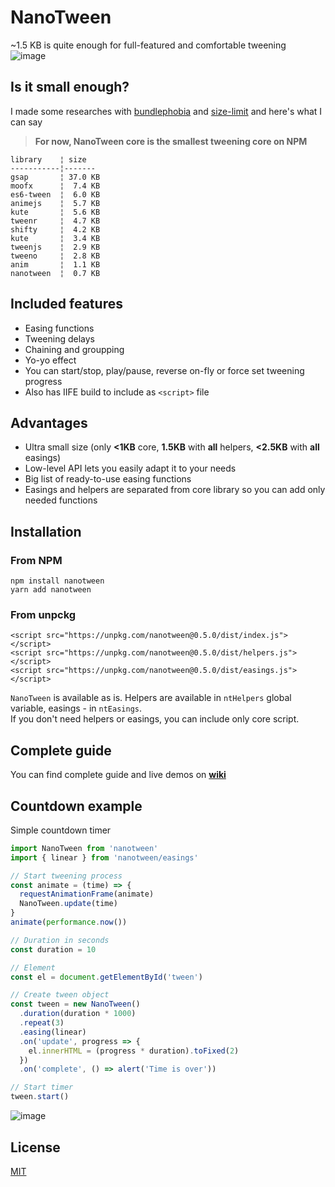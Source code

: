 # NanoTween

~1.5 KB is quite enough for full-featured and comfortable tweening  
![image](https://user-images.githubusercontent.com/4208480/34852373-5c445774-f73f-11e7-9dba-9509b3cff954.png)

## Is it small enough?

I made some researches with [bundlephobia](https://bundlephobia.com) and [size-limit](https://github.com/ai/size-limit) and here's what I can say 
> **For now, NanoTween core is the smallest tweening core on NPM**
```
library    ¦ size
-----------¦-------
gsap       ¦ 37.0 KB
moofx      ¦  7.4 KB
es6-tween  ¦  6.0 KB
animejs    ¦  5.7 KB
kute       ¦  5.6 KB
tweenr     ¦  4.7 KB
shifty     ¦  4.2 KB
kute       ¦  3.4 KB
tweenjs    ¦  2.9 KB
tweeno     ¦  2.8 KB
anim       ¦  1.1 KB
nanotween  ¦  0.7 KB
```

## Included features

* Easing functions
* Tweening delays
* Chaining and groupping
* Yo-yo effect
* You can start/stop, play/pause, reverse on-fly or force set tweening progress
* Also has IIFE build to include as `<script>` file

## Advantages

* Ultra small size (only **<1KB** core, **1.5KB** with **all** helpers, **<2.5KB** with **all** easings)
* Low-level API lets you easily adapt it to your needs
* Big list of ready-to-use easing functions
* Easings and helpers are separated from core library so you can add only needed functions

## Installation

### From NPM
```
npm install nanotween
yarn add nanotween
```

### From unpckg
```
<script src="https://unpkg.com/nanotween@0.5.0/dist/index.js"></script>
<script src="https://unpkg.com/nanotween@0.5.0/dist/helpers.js"></script>
<script src="https://unpkg.com/nanotween@0.5.0/dist/easings.js"></script>
```
`NanoTween` is available as is. 
Helpers are available in `ntHelpers` global variable, easings - in `ntEasings`.  
If you don't need helpers or easings, you can include only core script.

## Complete guide

You can find complete guide and live demos on **[wiki](https://github.com/Kelin2025/nanotween/wiki)**

## Countdown example

Simple countdown timer

```javascript
import NanoTween from 'nanotween'
import { linear } from 'nanotween/easings'

// Start tweening process
const animate = (time) => {
  requestAnimationFrame(animate)
  NanoTween.update(time)
}
animate(performance.now())

// Duration in seconds
const duration = 10

// Element
const el = document.getElementById('tween')

// Create tween object
const tween = new NanoTween()
  .duration(duration * 1000)
  .repeat(3)
  .easing(linear)
  .on('update', progress => {
    el.innerHTML = (progress * duration).toFixed(2)
  })
  .on('complete', () => alert('Time is over'))

// Start timer
tween.start()
```

![image](https://user-images.githubusercontent.com/4208480/34684662-e8f51e8c-f4b6-11e7-8106-3160aa031259.png)

## License

[MIT](https://github.com/Kelin2025/nanotween/blob/master/LICENSE)
